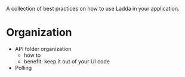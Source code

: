 A collection of best practices on how to use Ladda in your application.

# Organization

- API folder organization
    - how to
    - benefit: keep it out of your UI code
- Polling
